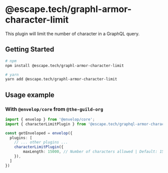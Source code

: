 # @escape.tech/graphl-armor-character-limit

This plugin will limit the number of character in a GraphQL query.

## Getting Started

```bash
# npm
npm install @escape.tech/graphl-armor-character-limit

# yarn
yarn add @escape.tech/graphl-armor-character-limit
```

## Usage example

### With `@envelop/core` from `@the-guild-org`

```typescript
import { envelop } from '@envelop/core';
import { characterLimitPlugin } from '@escape.tech/graphql-armor-character-limit';

const getEnveloped = envelop({
  plugins: [
    // ... other plugins ...
    characterLimitPlugin({
        maxLength: 15000, // Number of characters allowed | Default: 150000
    }),
  ]
})
```
